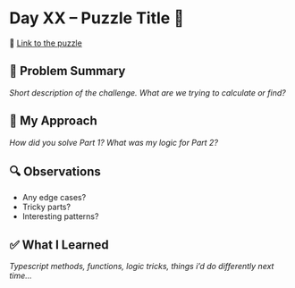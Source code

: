 # Day XX – Puzzle Title 🎄

📌 [Link to the puzzle](https://adventofcode.com/YYYY/day/XX)

## 🧩 Problem Summary

_Short description of the challenge. What are we trying to calculate or find?_

## 🧠 My Approach

_How did you solve Part 1? What was my logic for Part 2?_

## 🔍 Observations

- Any edge cases?
- Tricky parts?
- Interesting patterns?

## ✅ What I Learned

_Typescript methods, functions, logic tricks, things i’d do differently next time..._
